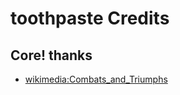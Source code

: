 # toothpaste Credits
## Core! thanks
- [wikimedia:Combats_and_Triumphs](https://commons.wikimedia.org/wiki/File:Etienne_Delaune_-_Combats_and_Triumphs_-_1924.675_-_Cleveland_Museum_of_Art.jpg)
